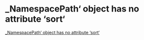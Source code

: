 # _NamespacePath‘ object has no attribute ‘sort‘
[_NamespacePath‘ object has no attribute ‘sort‘](https://aiwithcloud.com/?p=1421)